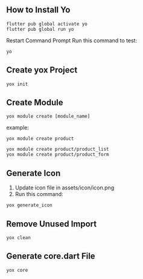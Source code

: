 ## How to Install Yo
```
flutter pub global activate yo
flutter pub global run yo
```

Restart Command Prompt
Run this command to test:
```
yo
``` 

## Create yox Project
```
yox init
```


## Create Module
```
yox module create [module_name]
```

example:
```
yox module create product
```

```
yox module create product/product_list
yox module create product/product_form
```

## Generate Icon
1. Update icon file in assets/icon/icon.png
2. Run this command:
```
yox generate_icon
```

## Remove Unused Import
```
yox clean
```


## Generate core.dart File
```
yox core
```